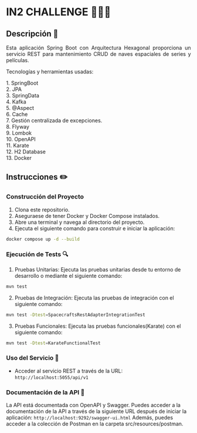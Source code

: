 # IN2 CHALLENGE 👨🏻‍💻

## Descripción 📃
<p style="text-align: justify;">
Esta aplicación Spring Boot con Arquitectura Hexagonal proporciona un servicio REST para mantenimiento CRUD
de naves espaciales de series y películas.</p>

<p>Tecnologías y herramientas usadas:</p>
1. SpringBoot<br/>
2. JPA<br/>
3. SpringData<br/>
4. Kafka<br/>
5. @Aspect<br/>
6. Cache<br/>
7. Gestión centralizada de excepciones.<br/>
8. Flyway<br/>
9. Lombok<br/>
10. OpenAPI<br/>
11. Karate<br/>
12. H2 Database<br/>
13. Docker<br/>

## Instrucciones ✏️

### Construcción del Proyecto
1. Clona este repositorio.
2. Aseguraese de tener Docker y Docker Compose instalados.
3. Abre una terminal y navega al directorio del proyecto.
2. Ejecuta el siguiente comando para construir e iniciar la aplicación:
```bash
docker compose up -d --build
```

### Ejecución de Tests 🔍
1. Pruebas Unitarias: Ejecuta las pruebas unitarias desde tu entorno de desarrollo o mediante el siguiente comando:
```bash
mvn test
```
2. Pruebas de Integración: Ejecuta las pruebas de integración con el siguiente comando:
``` bash
mvn test -Dtest=SpacecraftsRestAdapterIntegrationTest
```

3. Pruebas Funcionales: Ejecuta las pruebas funcionales(Karate) con el siguiente comando:
``` bash
mvn test -Dtest=KarateFunctionalTest
```

### Uso del Servicio 🚀
- Acceder al servicio REST a través de la URL: `http://localhost:5055/api/v1`

### Documentación de la API 📘
La API está documentada con OpenAPI y Swagger. Puedes acceder a la documentación de la API a través de la siguiente URL después de iniciar la aplicación: `http://localhost:9292/swagger-ui.html`
Además, puedes acceder a la colección de Postman en la carpeta src/resources/postman.